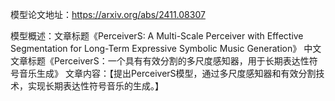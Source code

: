 模型论文地址：https://arxiv.org/abs/2411.08307

模型概述：文章标题《PerceiverS: A Multi-Scale Perceiver with Effective Segmentation for Long-Term Expressive Symbolic Music Generation》
中文文章标题《PerceiverS：一个具有有效分割的多尺度感知器，用于长期表达性符号音乐生成》
文章内容：【提出PerceiverS模型，通过多尺度感知器和有效分割技术，实现长期表达性符号音乐的生成。】
